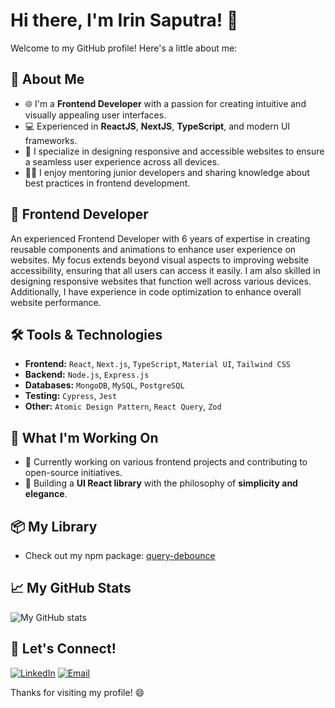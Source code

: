 # Hi there, I'm Irin Saputra! 👋

Welcome to my GitHub profile! Here's a little about me:

## 🚀 About Me
- 🌐 I'm a **Frontend Developer** with a passion for creating intuitive and visually appealing user interfaces.
- 💻 Experienced in **ReactJS**, **NextJS**, **TypeScript**, and modern UI frameworks.
- 🎨 I specialize in designing responsive and accessible websites to ensure a seamless user experience across all devices.
- 🧑‍🏫 I enjoy mentoring junior developers and sharing knowledge about best practices in frontend development.

## 🎨 Frontend Developer

An experienced Frontend Developer with 6 years of expertise in creating reusable components and animations to enhance user experience on websites. My focus extends beyond visual aspects to improving website accessibility, ensuring that all users can access it easily. I am also skilled in designing responsive websites that function well across various devices. Additionally, I have experience in code optimization to enhance overall website performance.

## 🛠️ Tools & Technologies
- **Frontend:** `React`, `Next.js`, `TypeScript`, `Material UI`, `Tailwind CSS`
- **Backend:** `Node.js`, `Express.js`
- **Databases:** `MongoDB`, `MySQL`, `PostgreSQL`
- **Testing:** `Cypress`, `Jest`
- **Other:** `Atomic Design Pattern`, `React Query`, `Zod`

## 🌱 What I'm Working On
- 🔨 Currently working on various frontend projects and contributing to open-source initiatives.
- 🚧 Building a **UI React library** with the philosophy of **simplicity and elegance**.

## 📦 My Library
- Check out my npm package: [query-debounce](https://www.npmjs.com/package/query-debounce)

## 📈 My GitHub Stats
![My GitHub stats](https://github-readme-stats.vercel.app/api?username=YOUR_USERNAME&show_icons=true&theme=radical)

## 🤝 Let's Connect!
<a href="https://www.linkedin.com/in/irin-saputra/"><img src="https://img.shields.io/badge/LinkedIn-Irin%20Saputra-blue?logo=linkedin&logoColor=white" alt="LinkedIn"></a>
<a href="mailto:irin.devstart@gmail.com"><img src="https://img.shields.io/badge/Email-irin.devstart@gmail.com-red?logo=gmail&logoColor=white" alt="Email"></a>

Thanks for visiting my profile! 😄
